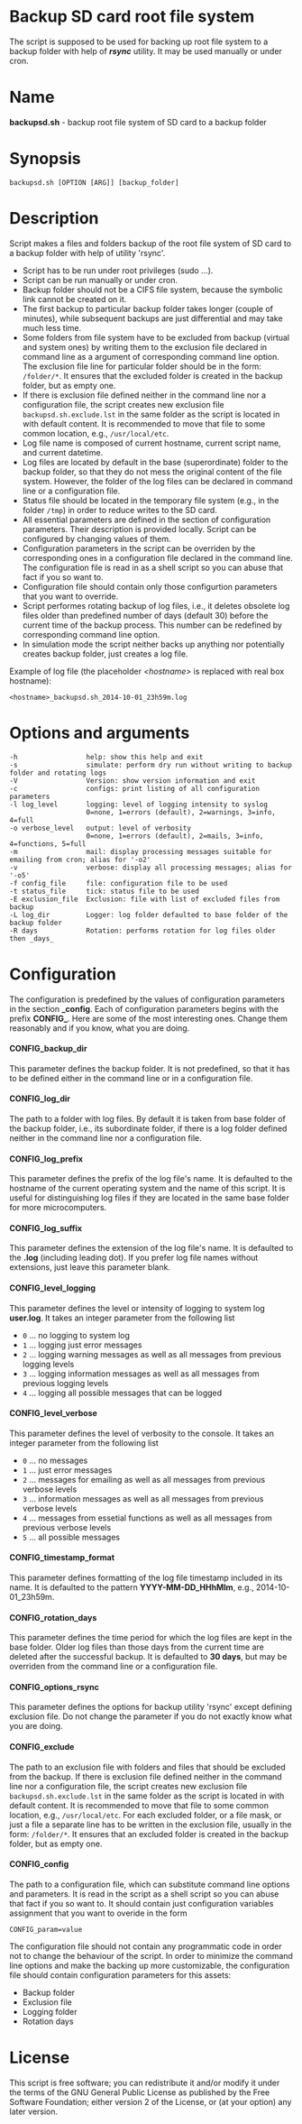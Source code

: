 Backup SD card root file system
===============================
The script is supposed to be used for backing up root file system 
to a backup folder with help of ***rsync*** utility. It may be used manually
or under cron.

Name
====
**backupsd.sh** - backup root file system of SD card to a backup folder

Synopsis
========
    backupsd.sh [OPTION [ARG]] [backup_folder]

Description
===========
Script makes a files and folders backup of the root file system of SD card
to a backup folder with help of utility 'rsync'.

- Script has to be run under root privileges (sudo ...).
- Script can be run manually or under cron.
- Backup folder should not be a CIFS file system, because the symbolic link
  cannot be created on it.
- The first backup to particular backup folder takes longer (couple of minutes), while
  subsequent backups are just differential and may take much less time.
- Some folders from file system have to be excluded from backup (virtual and system ones)
  by writing them to the exclusion file declared in command line as a argument of
  corresponding command line option. The exclusion file line for particular folder
  should be in the form: `/folder/*`. It ensures that the excluded folder is created
  in the backup folder, but as empty one.
- If there is exclusion file defined neither in the command line nor a configuration file,
  the script creates new exclusion file `backupsd.sh.exclude.lst` in the same folder
  as the script is located in with default content. It is recommended to move that file
  to some common location, e.g., `/usr/local/etc`.
- Log file name is composed of current hostname, current script name, and current datetime.
- Log files are located by default in the base (superordinate) folder to the backup folder,
  so that they do not mess the original content of the file system. However, the folder
  of the log files can be declared in command line or a configuration file.
- Status file should be located in the temporary file system (e.g., in the folder `/tmp`)
  in order to reduce writes to the SD card. 
- All essential parameters are defined in the section of configuration parameters.
  Their description is provided locally. Script can be configured by changing values of them.
- Configuration parameters in the script can be overriden by the corresponding ones
  in a configuration file declared in the command line. The configuration file is read in
  as a shell script so you can abuse that fact if you so want to.
- Configuration file should contain only those configurtion parameters that you want to override.
- Script performes rotating backup of log files, i.e., it deletes obsolete log files older than
  predefined number of days (default 30) before the current time of the backup process.
  This number can be redefined by corresponding command line option.
- In simulation mode the script neither backs up anything nor potentially creates backup folder,
  just creates a log file.

Example of log file (the placeholder *<hostname\>* is replaced
with real box hostname):

    <hostname>_backupsd.sh_2014-10-01_23h59m.log

Options and arguments
=======
    -h                 help: show this help and exit
    -s                 simulate: perform dry run without writing to backup folder and rotating logs
    -V                 Version: show version information and exit
    -c                 configs: print listing of all configuration parameters
    -l log_level       logging: level of logging intensity to syslog
                       0=none, 1=errors (default), 2=warnings, 3=info, 4=full
    -o verbose_level   output: level of verbosity
                       0=none, 1=errors (default), 2=mails, 3=info, 4=functions, 5=full
    -m                 mail: display processing messages suitable for emailing from cron; alias for '-o2'
    -v                 verbose: display all processing messages; alias for '-o5'
    -f config_file     file: configuration file to be used
    -t status_file     tick: status file to be used
    -E exclusion_file  Exclusion: file with list of excluded files from backup
    -L log_dir         Logger: log folder defaulted to base folder of the backup folder
    -R days            Rotation: performs rotation for log files older then _days_

Configuration
=============
The configuration is predefined by the values of configuration parameters in the section
**\_config**. Each of configuration parameters begins with the prefix **CONFIG\_**. Here are
some of the most interesting ones. Change them reasonably and if you know, what you are doing.

#### CONFIG\_backup_dir
This parameter defines the backup folder. It is not predefined, so that it has to be defined
either in the command line or in a configuration file.

#### CONFIG\_log_dir
The path to a folder with log files. By default it is taken from base folder of the backup folder, 
i.e., its subordinate folder, if there is a log folder defined neither in the command line nor
a configuration file.

#### CONFIG\_log_prefix
This parameter defines the prefix of the log file's name. It is defaulted to the hostname
of the current operating system and the name of this script. It is useful for distinguishing
log files if they are located in the same base folder for more microcomputers.

#### CONFIG\_log_suffix
This parameter defines the extension of the log file's name. It is defaulted to the **.log**
(including leading dot). If you prefer log file names without extensions, just leave this parameter
blank.

#### CONFIG\_level_logging
This parameter defines the level or intensity of logging to system log **user.log**. It takes
an integer parameter from the following list

 - `0` ... no logging to system log
 - `1` ... logging just error messages
 - `2` ... logging warning messages as well as all messages from previous logging levels
 - `3` ... logging information messages as well as all messages from previous logging levels
 - `4` ... logging all possible messages that can be logged

#### CONFIG\_level_verbose
This parameter defines the level of verbosity to the console. It takes an integer parameter
from the following list

 - `0` ... no messages
 - `1` ... just error messages
 - `2` ... messages for emailing as well as all messages from previous verbose levels
 - `3` ... information messages as well as all messages from previous verbose levels
 - `4` ... messages from essetial functions as well as all messages from previous verbose levels
 - `5` ... all possible messages

#### CONFIG\_timestamp_format
This parameter defines formatting of the log file timestamp included in its name. It is defaulted
to the pattern **YYYY-MM-DD\_HHhMIm**, e.g., 2014-10-01_23h59m.

#### CONFIG\_rotation_days
This parameter defines the time period for which the log files are kept in the base folder.
Older log files than those days from the current time are deleted after the successful backup.
It is defaulted to **30 days**, but may be overriden from the command line or a configuration file.

#### CONFIG\_options_rsync
This parameter defines the options for backup utility 'rsync' except defining exclusion file.
Do not change the parameter if you do not exactly know what you are doing.

#### CONFIG_exclude
The path to an exclusion file with folders and files that should be excluded from the backup.
If there is exclusion file defined neither in the command line nor a configuration file,
the script creates new exclusion file `backupsd.sh.exclude.lst` in the same folder as the script is located in with
default content. It is recommended to move that file to some common location, e.g., `/usr/local/etc`. For each excluded folder, or a file mask, or just a file a separate line
has to be written in the exclusion file, usually in the form: `/folder/*`. It ensures
that an excluded folder is created in the backup folder, but as empty one.

#### CONFIG_config
The path to a configuration file, which can substitute command line options and parameters.
It is read in the script as a shell script so you can abuse that fact if you so want to.
It should contain just configuration variables assignment that you want to overide in the form

    CONFIG_param=value

The configuration file should not contain any programmatic code in order not to change the behaviour
of the script.
In order to minimize the command line options and make the backing up more customizable,
the configuration file should contain configuration parameters for this assets:

  - Backup folder
  - Exclusion file
  - Logging folder
  - Rotation days
  

License
=======
This script is free software; you can redistribute it and/or modify
it under the terms of the GNU General Public License as published by
the Free Software Foundation; either version 2 of the License, or
(at your option) any later version.
